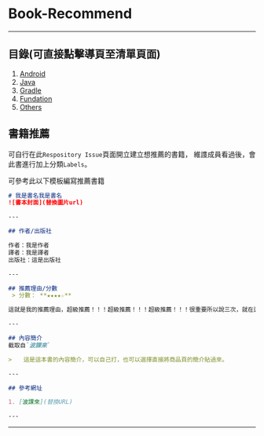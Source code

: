 # Book-Recommend

---

## 目錄(可直接點擊導頁至清單頁面)

1. [Android](https://github.com/TADSG/Book-Recommend/labels/Android?q=is%3Aopen+is%3Aissue+sort%3Acreated-asc)
2. [Java](https://github.com/TADSG/Book-Recommend/labels/Java?q=is%3Aopen+is%3Aissue+sort%3Acreated-asc)
3. [Gradle](https://github.com/TADSG/Book-Recommend/labels/Gradle?q=is%3Aopen+is%3Aissue+sort%3Acreated-asc)
4. [Fundation](https://github.com/TADSG/Book-Recommend/labels/Fundation?q=is%3Aopen+is%3Aissue+sort%3Acreated-asc)
5. [Others](https://github.com/TADSG/Book-Recommend/labels/Others?q=is%3Aopen+is%3Aissue+sort%3Acreated-asc)

## 書籍推薦

可自行在此`Respository Issue`頁面開立建立想推薦的書籍，
維謢成員看過後，會此書進行加上分類`Labels`。

可參考此以下模板編寫推薦書籍

```md
# 我是書名我是書名
![書本封面](替換圖片url)

---

## 作者/出版社

作者：我是作者
譯者：我是譯者
出版社：這是出版社

---

## 推薦理由/分數
 > 分數： **★★★★☆**

這就是我的推薦理由，超級推薦！！！超級推薦！！！超級推薦！！！很重要所以說三次，就在這說明吧。

---

## 內容簡介
截取自`波課來`

>　　這是這本書的內容簡介，可以自己打，也可以選擇直接將商品頁的簡介貼過來。

---

## 參考網址

1. [波課來](替換URL)

---
```

---
